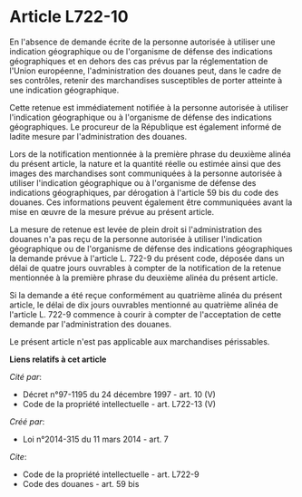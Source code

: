 # Article L722-10

En l'absence de demande écrite de la personne autorisée à utiliser une indication géographique ou de l'organisme de défense
des indications géographiques et en dehors des cas prévus par la réglementation de l'Union européenne, l'administration des
douanes peut, dans le cadre de ses contrôles, retenir des marchandises susceptibles de porter atteinte à une indication
géographique. 

Cette retenue est immédiatement notifiée à la personne autorisée à utiliser l'indication géographique ou à l'organisme de
défense des indications géographiques. Le procureur de la République est également informé de ladite mesure par
l'administration des douanes. 

Lors de la notification mentionnée à la première phrase du deuxième alinéa du présent article, la nature et la quantité
réelle ou estimée ainsi que des images des marchandises sont communiquées à la personne autorisée à utiliser l'indication
géographique ou à l'organisme de défense des indications géographiques, par dérogation à l'article 59 bis du code des
douanes. Ces informations peuvent également être communiquées avant la mise en œuvre de la mesure prévue au présent article. 

La mesure de retenue est levée de plein droit si l'administration des douanes n'a pas reçu de la personne autorisée à
utiliser l'indication géographique ou de l'organisme de défense des indications géographiques la demande prévue à l'article
L. 722-9 du présent code, déposée dans un délai de quatre jours ouvrables à compter de la notification de la retenue
mentionnée à la première phrase du deuxième alinéa du présent article. 

Si la demande a été reçue conformément au quatrième alinéa du présent article, le délai de dix jours ouvrables mentionné au
quatrième alinéa de l'article L. 722-9 commence à courir à compter de l'acceptation de cette demande par l'administration des
douanes. 

Le présent article n'est pas applicable aux marchandises périssables.

**Liens relatifs à cet article**

_Cité par_:

  - Décret n°97-1195 du 24 décembre 1997 - art. 10 (V)
  - Code de la propriété intellectuelle - art. L722-13 (V)

_Créé par_:

  - Loi n°2014-315 du 11 mars 2014 - art. 7

_Cite_:

  - Code de la propriété intellectuelle - art. L722-9
  - Code des douanes - art. 59 bis
